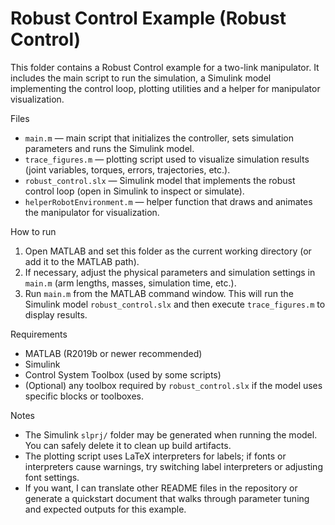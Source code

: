 # Robust Control Example (Robust Control)

This folder contains a Robust Control example for a two-link manipulator. It includes the main script to run the simulation, a Simulink model implementing the control loop, plotting utilities and a helper for manipulator visualization.

Files

- `main.m` — main script that initializes the controller, sets simulation parameters and runs the Simulink model.
- `trace_figures.m` — plotting script used to visualize simulation results (joint variables, torques, errors, trajectories, etc.).
- `robust_control.slx` — Simulink model that implements the robust control loop (open in Simulink to inspect or simulate).
- `helperRobotEnvironment.m` — helper function that draws and animates the manipulator for visualization.

How to run

1. Open MATLAB and set this folder as the current working directory (or add it to the MATLAB path).
2. If necessary, adjust the physical parameters and simulation settings in `main.m` (arm lengths, masses, simulation time, etc.).
3. Run `main.m` from the MATLAB command window. This will run the Simulink model `robust_control.slx` and then execute `trace_figures.m` to display results.

Requirements

- MATLAB (R2019b or newer recommended)
- Simulink
- Control System Toolbox (used by some scripts)
- (Optional) any toolbox required by `robust_control.slx` if the model uses specific blocks or toolboxes.

Notes

- The Simulink `slprj/` folder may be generated when running the model. You can safely delete it to clean up build artifacts.
- The plotting script uses LaTeX interpreters for labels; if fonts or interpreters cause warnings, try switching label interpreters or adjusting font settings.
- If you want, I can translate other README files in the repository or generate a quickstart document that walks through parameter tuning and expected outputs for this example.